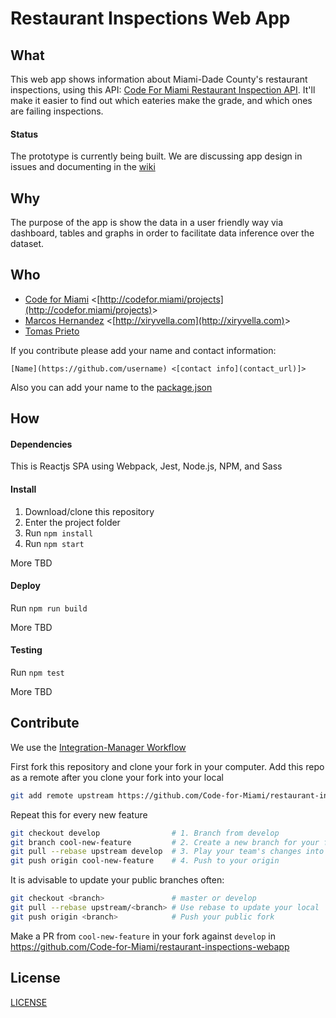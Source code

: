 # Restaurant Inspections Web App
## What
This web app shows information about Miami-Dade County's restaurant inspections, using this API: [Code For Miami Restaurant Inspection API](https://github.com/Code-for-Miami/restaurant-inspections-api/). It'll make it easier to find out which eateries make the grade, and which ones are failing inspections.

#### Status
The prototype is currently being built.
We are discussing app design in issues and documenting in the [wiki](https://github.com/Code-for-Miami/restaurant-inspections-webapp/wiki)

## Why
The purpose of the app is show the data in a user friendly way via dashboard, tables and graphs in order to facilitate data inference over the dataset.

## Who
- [Code for Miami](https://github.com/codeformiami) &lt;[http://codefor.miami/projects](http://codefor.miami/projects)&gt;
- [Marcos Hernandez](https://github.com/marcoslhc) &lt;[http://xiryvella.com](http://xiryvella.com)&gt;
- [Tomas Prieto](https://github.com/pancakerobot)

If you contribute please add your name and contact information:

`[Name](https://github.com/username) <[contact info](contact_url)]>`

Also you can add your name to the [package.json](https://github.com/Code-for-Miami/restaurant-inspections-webapp/blob/develop/package.json)

## How
#### Dependencies
This is Reactjs SPA using Webpack, Jest, Node.js, NPM, and Sass

#### Install
1. Download/clone this repository
2. Enter the project folder
3. Run `npm install`
4. Run `npm start`

More TBD

#### Deploy
Run `npm run build`

More TBD

#### Testing
Run `npm test`

More TBD

## Contribute
We use the [Integration-Manager Workflow](https://git-scm.com/book/en/v2/Distributed-Git-Distributed-Workflows#Integration-Manager-Workflow)

First fork this repository and clone your fork in your computer. Add this repo as a remote after you clone your fork into your local

```sh
git add remote upstream https://github.com/Code-for-Miami/restaurant-inspections-webapp/
```

Repeat this for every new feature

```sh
git checkout develop                # 1. Branch from develop
git branch cool-new-feature         # 2. Create a new branch for your feature
git pull --rebase upstream develop  # 3. Play your team's changes into your feature branch
git push origin cool-new-feature    # 4. Push to your origin
```

It is advisable to update your public branches often:

```sh
git checkout <branch>               # master or develop
git pull --rebase upstream/<branch> # Use rebase to update your local
git push origin <branch>            # Push your public fork
```

Make a PR from `cool-new-feature` in your fork against `develop` in https://github.com/Code-for-Miami/restaurant-inspections-webapp

## License
[LICENSE](https://github.com/Code-for-Miami/restaurant-inspections-webapp/blob/develop/LICENSE)
